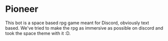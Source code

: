 # Pioneer

This bot is a space based rpg game meant for Discord, obviously text based. We've tried to make the rpg as immersive as possible on discord and took the space theme with it :D.
